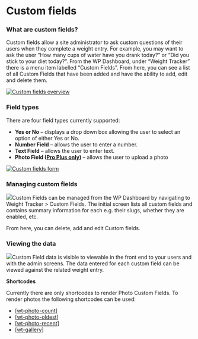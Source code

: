 # Custom fields

### What are custom fields?

Custom fields allow a site administrator to ask custom questions of their users when they complete a weight entry. For example, you may want to ask the user “How many cups of water have you drank today?” or “Did you stick to your diet today?”. From the WP Dashboard, under “Weight Tracker” there is a menu item labelled “Custom Fields”. From here, you can see a list of all Custom Fields that have been added and have the ability to add, edit and delete them.

[![Custom fields overview](/assets/images/custom-fields-overview.png)](/assets/images/custom-fields-overview.png)

### Field types

There are four field types currently supported:

-   **Yes or No**  – displays a drop down box allowing the user to select an option of either Yes or No.
-   **Number Field** – allows the user to enter a number.
-   **Text Field**  – allows the user to enter text.
-   **Photo Field ([Pro Plus only](/upgrade.html))**  – allows the user to upload a photo

[![Custom fields form](/assets/images/custom-fields-form-small.png)](/assets/images/custom-fields-form.png)

### Managing custom fields

[![](https://886487.smushcdn.com/2036968/wp-content/uploads/sites/3/2020/10/new-custom-field-e1603395779649-300x249.png?lossy=1&strip=1&webp=1)](https://weight.yeken.uk/custom-fields/new-custom-field/)Custom Fields can be managed from the WP Dashboard by navigating to Weight Tracker > Custom Fields. The initial screen lists all custom fields and contains summary information for each e.g. their slugs, whether they are enabled, etc.

From here, you can delete, add and edit Custom fields.

### Viewing the data

[![](https://886487.smushcdn.com/2036968/wp-content/uploads/sites/3/2018/11/data-customfields-300x300.png?lossy=1&strip=1&webp=1)](https://weight.yeken.uk/custom-fields/data-customfields/)Custom Field data is visible to viewable in the front end to your users and with the admin screens. The data entered for each custom field can be viewed against the related weight entry.

**Shortcodes**

Currently there are only shortcodes to render Photo Custom Fields. To render photos the following shortcodes can be used:

 - [[wt-photo-count]](https://weight.yeken.uk/shortcodes/?section=wlt-photo-count)
 - [[wt-photo-oldest]](https://weight.yeken.uk/shortcodes/?section=wlt-photo-oldest)
 - [[wt-photo-recent]](https://weight.yeken.uk/shortcodes/?section=wlt-photo-recent)
 - [[wt-gallery]](https://weight.yeken.uk/shortcodes/?section=wlt-gallery)